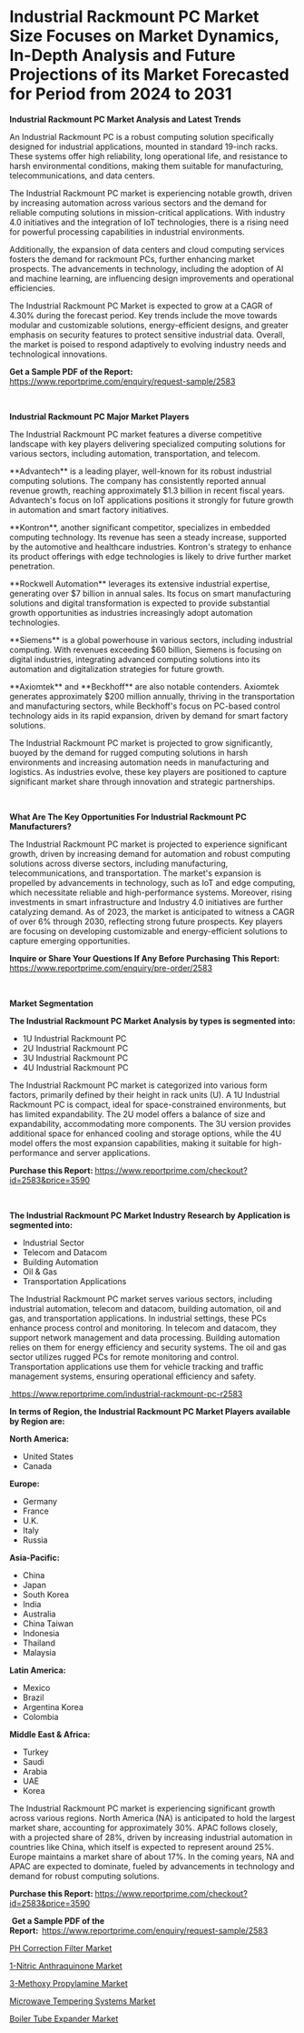 <p><h1>Industrial Rackmount PC Market Size Focuses on Market Dynamics, In-Depth Analysis and Future Projections of its Market Forecasted for Period from 2024 to 2031</h1></p><p><strong>Industrial Rackmount PC Market Analysis and Latest Trends</strong></p>
<p><p>An Industrial Rackmount PC is a robust computing solution specifically designed for industrial applications, mounted in standard 19-inch racks. These systems offer high reliability, long operational life, and resistance to harsh environmental conditions, making them suitable for manufacturing, telecommunications, and data centers.</p><p>The Industrial Rackmount PC market is experiencing notable growth, driven by increasing automation across various sectors and the demand for reliable computing solutions in mission-critical applications. With industry 4.0 initiatives and the integration of IoT technologies, there is a rising need for powerful processing capabilities in industrial environments.</p><p>Additionally, the expansion of data centers and cloud computing services fosters the demand for rackmount PCs, further enhancing market prospects. The advancements in technology, including the adoption of AI and machine learning, are influencing design improvements and operational efficiencies.</p><p>The Industrial Rackmount PC Market is expected to grow at a CAGR of 4.30% during the forecast period. Key trends include the move towards modular and customizable solutions, energy-efficient designs, and greater emphasis on security features to protect sensitive industrial data. Overall, the market is poised to respond adaptively to evolving industry needs and technological innovations.</p></p>
<p><strong>Get a Sample PDF of the Report:&nbsp;</strong> <a href="https://www.reportprime.com/enquiry/request-sample/2583">https://www.reportprime.com/enquiry/request-sample/2583</a></p>
<p>&nbsp;</p>
<p><strong>Industrial Rackmount PC Major Market Players</strong></p>
<p><p>The Industrial Rackmount PC market features a diverse competitive landscape with key players delivering specialized computing solutions for various sectors, including automation, transportation, and telecom.</p><p>**Advantech** is a leading player, well-known for its robust industrial computing solutions. The company has consistently reported annual revenue growth, reaching approximately $1.3 billion in recent fiscal years. Advantech's focus on IoT applications positions it strongly for future growth in automation and smart factory initiatives.</p><p>**Kontron**, another significant competitor, specializes in embedded computing technology. Its revenue has seen a steady increase, supported by the automotive and healthcare industries. Kontron's strategy to enhance its product offerings with edge technologies is likely to drive further market penetration.</p><p>**Rockwell Automation** leverages its extensive industrial expertise, generating over $7 billion in annual sales. Its focus on smart manufacturing solutions and digital transformation is expected to provide substantial growth opportunities as industries increasingly adopt automation technologies.</p><p>**Siemens** is a global powerhouse in various sectors, including industrial computing. With revenues exceeding $60 billion, Siemens is focusing on digital industries, integrating advanced computing solutions into its automation and digitalization strategies for future growth.</p><p>**Axiomtek** and **Beckhoff** are also notable contenders. Axiomtek generates approximately $200 million annually, thriving in the transportation and manufacturing sectors, while Beckhoff's focus on PC-based control technology aids in its rapid expansion, driven by demand for smart factory solutions.</p><p>The Industrial Rackmount PC market is projected to grow significantly, buoyed by the demand for rugged computing solutions in harsh environments and increasing automation needs in manufacturing and logistics. As industries evolve, these key players are positioned to capture significant market share through innovation and strategic partnerships.</p></p>
<p>&nbsp;</p>
<p><strong>What Are The Key Opportunities For Industrial Rackmount PC Manufacturers?</strong></p>
<p><p>The Industrial Rackmount PC market is projected to experience significant growth, driven by increasing demand for automation and robust computing solutions across diverse sectors, including manufacturing, telecommunications, and transportation. The market's expansion is propelled by advancements in technology, such as IoT and edge computing, which necessitate reliable and high-performance systems. Moreover, rising investments in smart infrastructure and Industry 4.0 initiatives are further catalyzing demand. As of 2023, the market is anticipated to witness a CAGR of over 6% through 2030, reflecting strong future prospects. Key players are focusing on developing customizable and energy-efficient solutions to capture emerging opportunities.</p></p>
<p><strong>Inquire or Share Your Questions If Any Before Purchasing This Report:</strong> <a href="https://www.reportprime.com/enquiry/pre-order/2583">https://www.reportprime.com/enquiry/pre-order/2583</a></p>
<p>&nbsp;</p>
<p><strong>Market Segmentation</strong></p>
<p><strong>The Industrial Rackmount PC Market Analysis by types is segmented into:</strong></p>
<p><ul><li>1U Industrial Rackmount PC</li><li>2U Industrial Rackmount PC</li><li>3U Industrial Rackmount PC</li><li>4U Industrial Rackmount PC</li></ul></p>
<p><p>The Industrial Rackmount PC market is categorized into various form factors, primarily defined by their height in rack units (U). A 1U Industrial Rackmount PC is compact, ideal for space-constrained environments, but has limited expandability. The 2U model offers a balance of size and expandability, accommodating more components. The 3U version provides additional space for enhanced cooling and storage options, while the 4U model offers the most expansion capabilities, making it suitable for high-performance and server applications.</p></p>
<p><strong>Purchase this Report:&nbsp;</strong><a href="https://www.reportprime.com/checkout?id=2583&price=3590">https://www.reportprime.com/checkout?id=2583&price=3590</a></p>
<p>&nbsp;</p>
<p><strong>The Industrial Rackmount PC Market Industry Research by Application is segmented into:</strong></p>
<p><ul><li>Industrial Sector</li><li>Telecom and Datacom</li><li>Building Automation</li><li>Oil & Gas</li><li>Transportation Applications</li></ul></p>
<p><p>The Industrial Rackmount PC market serves various sectors, including industrial automation, telecom and datacom, building automation, oil and gas, and transportation applications. In industrial settings, these PCs enhance process control and monitoring. In telecom and datacom, they support network management and data processing. Building automation relies on them for energy efficiency and security systems. The oil and gas sector utilizes rugged PCs for remote monitoring and control. Transportation applications use them for vehicle tracking and traffic management systems, ensuring operational efficiency and safety.</p></p>
<p><a href="https://www.reportprime.com/industrial-rackmount-pc-r2583">&nbsp;https://www.reportprime.com/industrial-rackmount-pc-r2583</a></p>
<p><strong>In terms of Region, the Industrial Rackmount PC Market Players available by Region are:</strong></p>
<p>
    <p> <strong> North America: </strong>
        <ul>
            <li>United States</li>
            <li>Canada</li>
        </ul>
        </p> 
    <p> <strong> Europe: </strong>
        <ul>
            <li>Germany</li>
            <li>France</li>
            <li>U.K.</li>
            <li>Italy</li>
            <li>Russia</li>
        </ul>
        </p> 
    <p> <strong> Asia-Pacific: </strong>
        <ul>
            <li>China</li>
            <li>Japan</li>
            <li>South Korea</li>
            <li>India</li>
            <li>Australia</li>
            <li>China Taiwan</li>
            <li>Indonesia</li>
            <li>Thailand</li>
            <li>Malaysia</li>
        </ul>
        </p> 
    <p> <strong> Latin America: </strong>
        <ul>
            <li>Mexico</li>
            <li>Brazil</li>
            <li>Argentina Korea</li>
            <li>Colombia</li>
        </ul>
        </p> 
    <p> <strong> Middle East & Africa: </strong>
        <ul>
            <li>Turkey</li>
            <li>Saudi</li>
            <li>Arabia</li>
            <li>UAE</li>
            <li>Korea</li>
        </ul>
    </p>
    </p>
<p><p>The Industrial Rackmount PC market is experiencing significant growth across various regions. North America (NA) is anticipated to hold the largest market share, accounting for approximately 30%. APAC follows closely, with a projected share of 28%, driven by increasing industrial automation in countries like China, which itself is expected to represent around 25%. Europe maintains a market share of about 17%. In the coming years, NA and APAC are expected to dominate, fueled by advancements in technology and demand for robust computing solutions.</p></p>
<p><strong>Purchase this Report: </strong><a href="https://www.reportprime.com/checkout?id=2583&price=3590">https://www.reportprime.com/checkout?id=2583&price=3590</a></p>
<p>&nbsp;<strong>Get a Sample PDF of the Report:&nbsp;&nbsp;</strong><a href="https://www.reportprime.com/enquiry/request-sample/2583">https://www.reportprime.com/enquiry/request-sample/2583</a></p>
<p><strong></strong></p>
<p><p><a href="https://www.linkedin.com/pulse/ph-correction-filter-market-research-report-includes-analysis-size-uk1hc?trackingId=V3b7aBS9RzqfTI1xFjfaqg%3D%3D">PH Correction Filter Market</a></p><p><a href="https://issuu.com/reportprime-2/docs/1-nitric-anthraquinone-market-size-_93ad444c8928d7">1-Nitric Anthraquinone Market</a></p><p><a href="https://issuu.com/reportprime-2/docs/3-methoxy-propylamine-market-size-2_32dee1c050b716">3-Methoxy Propylamine Market</a></p><p><a href="https://www.linkedin.com/pulse/microwave-tempering-systems-market-forecast-global-trends-analysis-d2thc?trackingId=G%2BEpGbGYQDWT0eavjBFvMw%3D%3D">Microwave Tempering Systems Market</a></p><p><a href="https://www.linkedin.com/pulse/global-boiler-tube-expander-market-focus-product-type-copper-materialsteel-wbf7c?trackingId=M3Nh5qzQQ8uNU9tjxv42ng%3D%3D">Boiler Tube Expander Market</a></p></p>